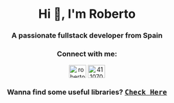 <h1 align="center">Hi 👋, I'm Roberto</h1>
<h3 align="center">A passionate fullstack developer from Spain</h3>

<h3 align="center">Connect with me:</h3>
<p align="center">
<a href="https://linkedin.com/in/robertofernandezdiaz" target="blank"><img align="center" src="https://raw.githubusercontent.com/rahuldkjain/github-profile-readme-generator/master/src/images/icons/Social/linked-in-alt.svg" alt="robertofernandezdiaz" height="30" width="40" /></a>
<a href="https://stackoverflow.com/users/4110708" target="blank"><img align="center" src="https://raw.githubusercontent.com/rahuldkjain/github-profile-readme-generator/master/src/images/icons/Social/stack-overflow.svg" alt="4110708" height="30" width="40" /></a>
</p>

<h3 align="center">Wanna find some useful libraries? <a href="https://github.com/robertofd1995?tab=stars"><kbd>Check Here</kbd></a></h3>
